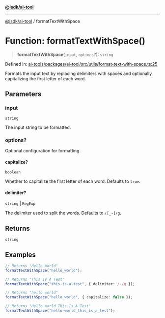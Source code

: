 [**@isdk/ai-tool**](../README.md)

***

[@isdk/ai-tool](../globals.md) / formatTextWithSpace

# Function: formatTextWithSpace()

> **formatTextWithSpace**(`input`, `options`?): `string`

Defined in: [ai-tools/packages/ai-tool/src/utils/format-text-with-space.ts:25](https://github.com/isdk/ai-tool.js/blob/a24331161aecd2d7bbd8dc9f9cd3d984871261cb/src/utils/format-text-with-space.ts#L25)

Formats the input text by replacing delimiters with spaces and optionally capitalizing the first letter of each word.

## Parameters

### input

`string`

The input string to be formatted.

### options?

Optional configuration for formatting.

#### capitalize?

`boolean`

Whether to capitalize the first letter of each word. Defaults to `true`.

#### delimiter?

`string` \| `RegExp`

The delimiter used to split the words. Defaults to `/[_-]/g`.

## Returns

`string`

## Examples

```ts
// Returns "Hello World"
formatTextWithSpace("hello_world");
```

```ts
// Returns "This Is A Test"
formatTextWithSpace("this-is-a-test", { delimiter: /-/g });
```

```ts
// Returns "hello world"
formatTextWithSpace("hello_world", { capitalize: false });
```

```ts
// Returns "Hello World This Is A Test"
formatTextWithSpace("hello-world_this_is_a_test");
```
